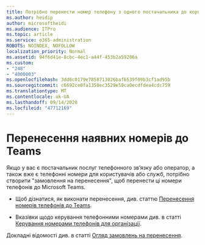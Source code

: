 ```yaml
---
title: Потрібно перенести номер телефону з одного постачальника до корпорації Майкрософт?
ms.author: heidip
author: microsoftheidi
ms.audience: ITPro
ms.topic: article
ms.service: o365-administration
ROBOTS: NOINDEX, NOFOLLOW
localization_priority: Normal
ms.assetid: 94f6d41e-8cbc-4ec1-a44f-453b2a59206a
ms.custom:
- "248"
- "4000003"
ms.openlocfilehash: 3dd6c0179e7858713026baf6539f09b3cf1ad95b
ms.sourcegitcommit: c6692ce0fa1358ec3529e59ca0ecdfdea4cdc759
ms.translationtype: MT
ms.contentlocale: uk-UA
ms.lasthandoff: 09/14/2020
ms.locfileid: "47712169"
---
```

# <a name="port-existing-numbers-to-teams"></a>Перенесення наявних номерів до Teams

Якщо у вас є постачальник послуг телефонного зв’язку або оператор, а також вже є телефонні номери для користувачів або служб, потрібно створити "замовлення на перенесення", щоб перенести ці номери телефонів до Microsoft Teams.

- Щоб дізнатися, як виконати перенесення, див. статтю [Перенесення номерів телефонів до Teams](https://docs.microsoft.com/microsoftteams/phone-number-calling-plans/transfer-phone-numbers-to-teams). 

- Вказівки щодо керування телефонними номерами див. в статті [Керування номерами телефонів для організації](https://docs.microsoft.com/microsoftteams/manage-phone-numbers-for-your-organization/manage-phone-numbers-for-your-organization). 

Докладні відомості див. в статті [Огляд замовлень на перенесення](https://docs.microsoft.com/MicrosoftTeams/phone-number-calling-plans/port-order-overview).  
